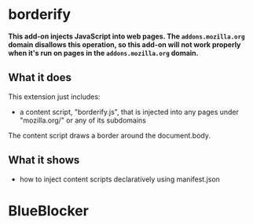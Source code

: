 # borderify

**This add-on injects JavaScript into web pages. The `addons.mozilla.org` domain disallows this operation, so this add-on will not work properly when it's run on pages in the `addons.mozilla.org` domain.**

## What it does

This extension just includes:

* a content script, "borderify.js", that is injected into any pages
under "mozilla.org/" or any of its subdomains

The content script draws a border around the document.body.

## What it shows

* how to inject content scripts declaratively using manifest.json
# BlueBlocker
